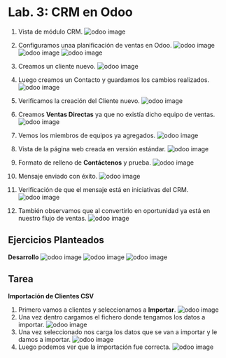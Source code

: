 # Lab. 3: CRM en Odoo

1. Vista de módulo CRM.
   ![odoo image](images/1.png)

2. Configuramos unaa planificación de ventas en Odoo.
   ![odoo image](images/2.png)
   ![odoo image](images/3.png)
   ![odoo image](images/4.png)

3. Creamos un cliente nuevo.
   ![odoo image](images/5.png)

4. Luego creamos un Contacto y guardamos los cambios realizados.
   ![odoo image](images/6.png)

5. Verificamos la creación del Cliente nuevo.
   ![odoo image](images/7.png)

6. Creamos **Ventas Directas** ya que no existía dicho equipo de ventas.
   ![odoo image](images/8.png)

7. Vemos los miembros de equipos ya agregados.
   ![odoo image](images/9.png)

8. Vista de la página web creada en versión estándar.
   ![odoo image](images/10.png)

9. Formato de relleno de **Contáctenos** y prueba.
   ![odoo image](images/11.png)

10. Mensaje enviado con éxito.
    ![odoo image](images/12.png)

11. Verificación de que el mensaje está en iniciativas del CRM.
    ![odoo image](images/13.png)

12. También observamos que al convertirlo en oportunidad ya está en nuestro flujo de ventas.
    ![odoo image](images/14.png)

## Ejercicios Planteados

**Desarrollo**
![odoo image](images/ej1.png)
![odoo image](images/ej2.png)
![odoo image](images/ej3.png)

## Tarea

**Importación de Clientes CSV**

1. Primero vamos a clientes y seleccionamos a **Importar**.
   ![odoo image](images/tarea1.png)
2. Una vez dentro cargamos el fichero donde tengamos los datos a importar.
   ![odoo image](images/tarea2.png)
3. Una vez seleccionado nos carga los datos que se van a importar y le damos a importar.
   ![odoo image](images/tarea3.png)
4. Luego podemos ver que la importación fue correcta.
   ![odoo image](images/tarea4.png)
